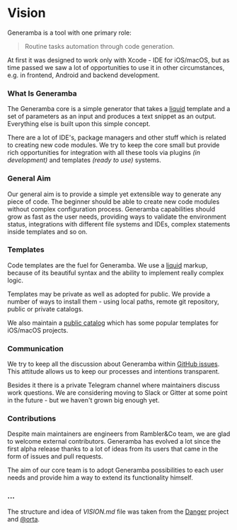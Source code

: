 # Vision

Generamba is a tool with one primary role:

> Routine tasks automation through code generation.

At first it was designed to work only with Xcode - IDE for iOS/macOS, but as time passed we saw a lot of opportunities to use it in other circumstances, e.g. in frontend, Android and backend development.

### What Is Generamba

The Generamba core is a simple generator that takes a [liquid](https://shopify.github.io/liquid/) template and a set of parameters as an input and produces a text snippet as an output. Everything else is built upon this simple concept.

There are a lot of IDE's, package managers and other stuff which is related to creating new code modules. We try to keep the core small but provide rich opportunities for integration with all these tools via plugins *(in development)* and templates *(ready to use)* systems.

### General Aim

Our general aim is to provide a simple yet extensible way to generate any piece of code. The beginner should be able to create new code modules without complex configuration process. Generamba capabilities should grow as fast as the user needs, providing ways to validate the environment status, integrations with different file systems and IDEs, complex statements inside templates and so on.

### Templates

Code templates are the fuel for Generamba. We use a [liquid](https://shopify.github.io/liquid/) markup, because of its beautiful syntax and the ability to implement really complex logic.

Templates may be private as well as adopted for public. We provide a number of ways to install them - using local paths, remote git repository, public or private catalogs.

We also maintain a [public catalog](https://github.com/rambler-digital-solutions/generamba-catalog) which has some popular templates for iOS/macOS projects.

### Communication

We try to keep all the discussion about Generamba within [GitHub issues](https://github.com/rambler-digital-solutions/Generamba/issues). This attitude allows us to keep our processes and intentions transparent.

Besides it there is a private Telegram channel where maintainers discuss work questions. We are considering moving to Slack or Gitter at some point in the future - but we haven't grown big enough yet.

### Contributions

Despite main maintainers are engineers from Rambler&Co team, we are glad to welcome external contributors. Generamba has evolved a lot since the first alpha release thanks to a lot of ideas from its users that came in the form of issues and pull requests.

The aim of our core team is to adopt Generamba possibilities to each user needs and provide him a way to extend its functionality himself.

### ...

The structure and idea of *VISION.md* file was taken from the [Danger](https://github.com/danger/danger) project and [@orta](https://github.com/orta).
